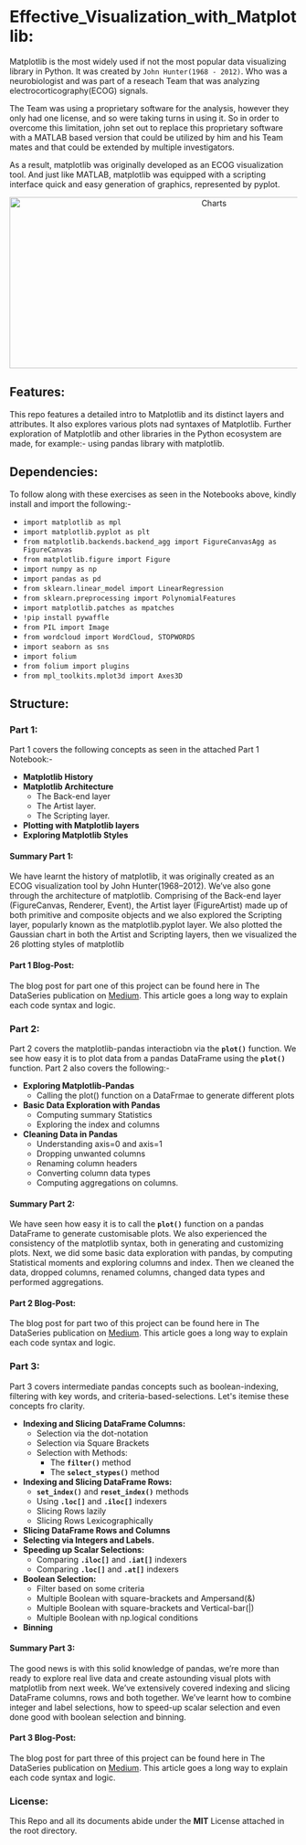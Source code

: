 # Effective_Visualization_with_Matplotlib:

Matplotlib is the most widely used if not the most popular data visualizing library in Python.
It was created by `John Hunter(1968 - 2012)`. Who was a neurobiologist and was part of a reseach Team that was analyzing electrocorticography(ECOG) signals.

The Team was using a proprietary software for the analysis, however they only had one license, and so were taking turns in using it.
So in order to overcome this limitation, john set out to replace this proprietary software with a MATLAB based version that could be utilized by him and his Team mates and that could be extended by multiple investigators.

As a result, matplotlib was originally developed as an ECOG visualization tool. And just like MATLAB, matplotlib was equipped with a scripting interface quick and easy generation of graphics, represented by pyplot.

<p align="center">
  <img width="700" height="300" src="https://github.com/Lawrence-Krukrubo/Immigrations_Data_Visualization_with_Matplotlib/blob/master/matplotlib-data-visualization2.jpg?raw=true" alt="Charts">
</p>

## Features:
This repo features a detailed intro to Matplotlib and its distinct layers and attributes. 
It also explores various plots nad syntaxes of Matplotlib. Further exploration of Matplotlib and other libraries in the Python ecosystem are made, for example:- using pandas library with matplotlib.

## Dependencies:
To follow along with these exercises as seen in the Notebooks above, kindly install and import the following:-

* `import matplotlib as mpl`
* `import matplotlib.pyplot as plt`
* `from matplotlib.backends.backend_agg import FigureCanvasAgg as FigureCanvas`
* `from matplotlib.figure import Figure`
* `import numpy as np`
* `import pandas as pd`
* `from sklearn.linear_model import LinearRegression`
* `from sklearn.preprocessing import PolynomialFeatures`
* `import matplotlib.patches as mpatches`
* `!pip install pywaffle`
* `from PIL import Image`
* `from wordcloud import WordCloud, STOPWORDS`
* `import seaborn as sns`
* `import folium`
* `from folium import plugins`
* `from mpl_toolkits.mplot3d import Axes3D`

## Structure:

### Part 1:
Part 1 covers the following concepts as seen in the attached Part 1 Notebook:-

* **Matplotlib History**
* **Matplotlib Architecture**
  * The Back-end layer
  * The Artist layer.
  * The Scripting layer.
* **Plotting with Matplotlib layers**
* **Exploring Matplotlib Styles**

#### Summary Part 1:
We have learnt the history of matplotlib, it was originally created as an ECOG visualization tool by John Hunter(1968–2012). We’ve also gone through the architecture of matplotlib. Comprising of the Back-end layer (FigureCanvas, Renderer, Event), the Artist layer (FigureArtist) made up of both primitive and composite objects and we also explored the Scripting layer, popularly known as the matplotlib.pyplot layer. We also plotted the Gaussian chart in both the Artist and Scripting layers, then we visualized the 26 plotting styles of matplotlib

#### Part 1 Blog-Post:
The blog post for part one of this project can be found here in The DataSeries publication on [Medium](https://medium.com/dataseries/mastering-matplotlib-part-1-a480109171e3). This article goes a long way to explain each code syntax and logic.


### Part 2:
Part 2 covers the matplotlib-pandas interactiobn via the **`plot()`** function. We see how easy it is to plot data from a pandas DataFrame using the **`plot()`** function.
Part 2 also covers the following:-

* **Exploring Matplotlib-Pandas**
  * Calling the plot() function on a DataFrmae to generate different plots
* **Basic Data Exploration with Pandas**
  * Computing summary Statistics
  * Exploring the index and columns
* **Cleaning Data in Pandas**
  * Understanding axis=0 and axis=1
  * Dropping unwanted columns
  * Renaming column headers
  * Converting column data types
  * Computing aggregations on columns.
  
#### Summary Part 2:
We have seen how easy it is to call the **`plot()`** function on a pandas DataFrame to generate customisable plots. We also experienced the consistency of the matplotlib syntax,   both in generating and customizing plots. Next, we did some basic data exploration with pandas, by computing Statistical moments and exploring columns and index. Then we cleaned the data, dropped columns, renamed columns, changed data types and performed aggregations.

#### Part 2 Blog-Post:
The blog post for part two of this project can be found here in The DataSeries publication on [Medium](https://medium.com/dataseries/mastering-matplotlib-part-2-a5114433fa0). This article goes a long way to explain each code syntax and logic.


### Part 3:
Part 3 covers intermediate pandas concepts such as boolean-indexing, filtering with key words, and criteria-based-selections. 
Let's itemise these concepts fro clarity.

* **Indexing and Slicing DataFrame Columns:**
  * Selection via the dot-notation
  * Selection via Square Brackets
  * Selection with Methods:
    * The **`filter()`** method
    * The **`select_stypes()`** method
* **Indexing and Slicing DataFrame Rows:** 
  * **`set_index()`** and **`reset_index()`** methods
  * Using **`.loc[]`** and **`.iloc[]`** indexers
  * Slicing Rows lazily
  * Slicing Rows Lexicographically
* **Slicing DataFrame Rows and Columns**
* **Selecting via Integers and Labels.**
* **Speeding up Scalar Selections:**
  * Comparing **`.iloc[]`** and **`.iat[]`** indexers
  * Comparing **`.loc[]`** and **`.at[]`** indexers
* **Boolean Selection:**
  * Filter based on some criteria
  * Multiple Boolean with square-brackets and Ampersand(&)
  * Multiple Boolean with square-brackets and Vertical-bar(|)
  * Multiple Boolean with np.logical conditions
* **Binning**

#### Summary Part 3:
The good news is with this solid knowledge of pandas, we’re more than ready to explore real live data and create astounding visual plots with matplotlib from next week.
We’ve extensively covered indexing and slicing DataFrame columns, rows and both together. We’ve learnt how to combine integer and label selections, how to speed-up scalar selection and even done good with boolean selection and binning.

#### Part 3 Blog-Post:
The blog post for part three of this project can be found here in The DataSeries publication on [Medium](https://medium.com/dataseries/mastering-matplotlib-part-3-371b7e52e116). This article goes a long way to explain each code syntax and logic.
    
### License:
This Repo and all its documents abide under the **MIT** License attached in the root directory.
